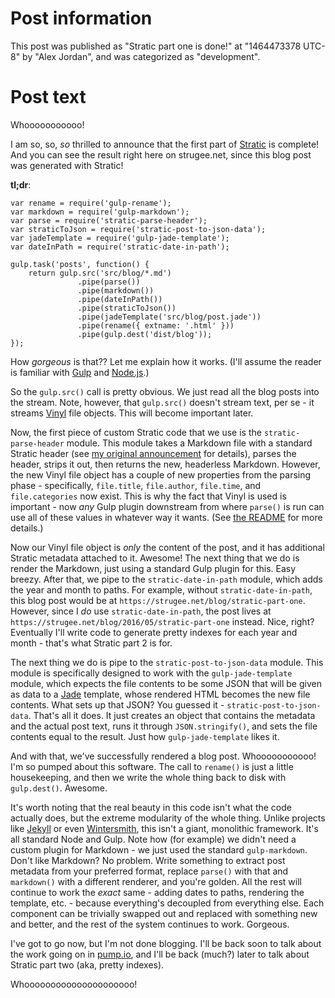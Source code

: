 # Post information

This post was published as "Stratic part one is done!" at "1464473378 UTC-8" by "Alex Jordan", and was categorized as "development".

# Post text

Whooooooooooo!

I am so, so, _so_ thrilled to announce that the first part of [Stratic][1] is complete! And you can see the result right here on strugee.net, since this blog post was generated with Stratic!

**tl;dr**:

    var rename = require('gulp-rename');
    var markdown = require('gulp-markdown');
    var parse = require('stratic-parse-header');
    var straticToJson = require('stratic-post-to-json-data');
    var jadeTemplate = require('gulp-jade-template');
    var dateInPath = require('stratic-date-in-path');
    
    gulp.task('posts', function() {
    	return gulp.src('src/blog/*.md')
    	           .pipe(parse())
    	           .pipe(markdown())
    	           .pipe(dateInPath())
    	           .pipe(straticToJson())
    	           .pipe(jadeTemplate('src/blog/post.jade'))
    	           .pipe(rename({ extname: '.html' }))
    	           .pipe(gulp.dest('dist/blog'));
    });

How _gorgeous_ is that?? Let me explain how it works. (I'll assume the reader is familiar with [Gulp][2] and [Node.js][3].)

So the `gulp.src()` call is pretty obvious. We just read all the blog posts into the stream. Note, however, that `gulp.src()` doesn't stream text, per se - it streams [Vinyl][4] file objects. This will become important later.

Now, the first piece of custom Stratic code that we use is the `stratic-parse-header` module. This module takes a Markdown file with a standard Stratic header (see [my original announcement][5] for details), parses the header, strips it out, then returns the new, headerless Markdown. However, the new Vinyl file object has a couple of new properties from the parsing phase - specifically, `file.title`, `file.author`, `file.time`, and `file.categories` now exist. This is why the fact that Vinyl is used is important - now _any_ Gulp plugin downstream from where `parse()` is run can use all of these values in whatever way it wants. (See [the README][6] for more details.)

Now our Vinyl file object is _only_ the content of the post, and it has additional Stratic metadata attached to it. Awesome! The next thing that we do is render the Markdown, just using a standard Gulp plugin for this. Easy breezy. After that, we pipe to the `stratic-date-in-path` module, which adds the year and month to paths. For example, without `stratic-date-in-path`, this blog post would be at `https://strugee.net/blog/stratic-part-one`. However, since I _do_ use `stratic-date-in-path`, the post lives at `https://strugee.net/blog/2016/05/stratic-part-one` instead. Nice, right? Eventually I'll write code to generate pretty indexes for each year and month - that's what Stratic part 2 is for.

The next thing we do is pipe to the `stratic-post-to-json-data` module. This module is specifically designed to work with the `gulp-jade-template` module, which expects the file contents to be some JSON that will be given as data to a [Jade][7] template, whose rendered HTML becomes the new file contents. What sets up that JSON? You guessed it - `stratic-post-to-json-data`. That's all it does. It just creates an object that contains the metadata and the actual post text, runs it through `JSON.stringify()`, and sets the file contents equal to the result. Just how `gulp-jade-template` likes it.

And with that, we've successfully rendered a blog post. Whooooooooooo! I'm so pumped about this software. The call to `rename()` is just a little housekeeping, and then we write the whole thing back to disk with `gulp.dest()`. Awesome.

It's worth noting that the real beauty in this code isn't what the code actually does, but the extreme modularity of the whole thing. Unlike projects like [Jekyll][8] or even [Wintersmith][9], this isn't a giant, monolithic framework. It's all standard Node and Gulp. Note how (for example) we didn't need a custom plugin for Markdown - we just used the standard `gulp-markdown`. Don't like Markdown? No problem. Write something to extract post metadata from your preferred format, replace `parse()` with that and `markdown()` with a different renderer, and you're golden. All the rest will continue to work the _exact_ same - adding dates to paths, rendering the template, etc. - because everything's decoupled from everything else. Each component can be trivially swapped out and replaced with something new and better, and the rest of the system continues to work. Gorgeous.

I've got to go now, but I'm not done blogging. I'll be back soon to talk about the work going on in [pump.io][10], and I'll be back (much?) later to talk about Stratic part two (aka, pretty indexes).

Whooooooooooooooooooooo!

 [1]: https://github.com/strugee/generator-stratic
 [2]: https://github.com/gulpjs/gulp
 [3]: https://nodejs.org/en/
 [4]: https://github.com/gulpjs/vinyl
 [5]: https://strugee.net/blog/2014/11/new-blog-new-site
 [6]: https://github.com/strugee/stratic-parse-header/blob/master/README.md
 [7]: http://jade-lang.com/
 [8]: https://jekyllrb.com/
 [9]: http://wintersmith.io/
 [10]: http://pump.io/

